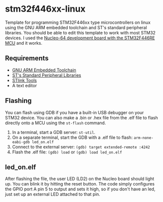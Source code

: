 # stm32f446xx-linux
Template for programming STM32F446xx type microcontrollers on linux using the GNU ARM embedded toolchain and ST's standard peripheral libraries. You
should be able to edit this template to work with most STM32 devices. I used the [Nucleo-64 development board with the STM32F446RE MCU](https://www.amazon.com/STM32-Nucleo-Development-STM32F446RE-NUCLEO-F446RE/dp/B01I8XLEM8/ref=sr_1_7?dchild=1&keywords=stm32&qid=1603259442&sr=8-7)
and it works.

## Requirements
* [GNU ARM Embedded Toolchain](https://developer.arm.com/tools-and-software/open-source-software/developer-tools/gnu-toolchain/gnu-rm)
* [ST's Standard Peripheral Libraries](https://www.st.com/en/embedded-software/stm32-standard-peripheral-libraries.html)
* [STlink Tools](https://github.com/stlink-org/stlink)
* A text editor

## Flashing
You can flash using GDB if you have a built-in USB debugger on your STM32 device. You can also make a .bin or .hex file from the .elf file to flash directly onto a 
MCU using the `st-flash` command.

1. In a terminal, start a GDB server: ``st-util``.
2. On a separate terminal, start the GDB with a .elf file to flash: `arm-none-eabi-gdb led_on.elf`
3. Connect to the external server: `(gdb) target extended-remote :4242`
4. Flash the .elf file: `(gdb) load` or `(gdb) load led_on.elf`

## led_on.elf
After flashing the file, the user LED (LD2) on the Nucleo board should light up. You can blink it by hitting the reset button. The code simply configures
the GPIO port A pin 5 to output and sets it high, so if you don't have an led, just set up an external LED attached to that pin.
